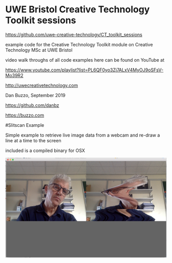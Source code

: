 # UWE Bristol Creative Technology Toolkit sessions

https://github.com/uwe-creative-technology/CT_toolkit_sessions


example code for the Creative Technology Toolkit module on Creative Technology MSc at UWE Bristol

video walk throughs of all code examples here can be found on YouTube at

https://www.youtube.com/playlist?list=PL6QF0yo3Zj7ALxV4MyOJ9oSFsV-Mo39R2

http://uwecreativetechnology.com

Dan Buzzo, September 2019

https://github.com/danbz

https://buzzo.com

#Slitscan Example

Simple example to retrieve live image data from a webcam and re-draw a line at a time to the screen

included is a compiled binary for OSX

 ![screenshot](slitscan-example-screenshot.png)
